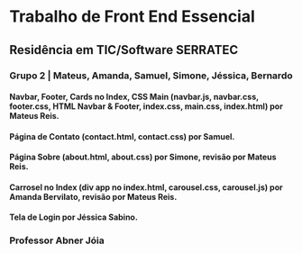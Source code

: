 # Trabalho de Front End Essencial 
## Residência em TIC/Software SERRATEC
### Grupo 2 | Mateus, Amanda, Samuel, Simone, Jéssica, Bernardo

#### Navbar, Footer, Cards no Index, CSS Main (navbar.js, navbar.css, footer.css, HTML Navbar & Footer, index.css, main.css, index.html) por Mateus Reis.
#### Página de Contato (contact.html, contact.css) por Samuel.
#### Página Sobre (about.html, about.css) por Simone, revisão por Mateus Reis.
#### Carrosel no Index (div app no index.html, carousel.css, carousel.js) por Amanda Bervilato, revisão por Mateus Reis.
#### Tela de Login por Jéssica Sabino.

### Professor Abner Jóia
